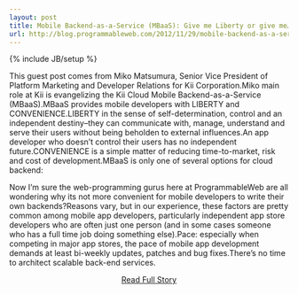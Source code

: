 ```yaml
---
layout: post
title: Mobile Backend-as-a-Service (MBaaS): Give me Liberty or give me… Convenience?
url: http://blog.programmableweb.com/2012/11/29/mobile-backend-as-a-service-mbaas-give-me-liberty-or-give-me-convenience/
---
```

{% include JB/setup %}<p>This guest post comes from Miko Matsumura, Senior Vice President of Platform Marketing and Developer Relations for Kii Corporation.Miko main role at Kii is evangelizing the Kii Cloud Mobile Backend-as-a-Service (MBaaS).MBaaS provides mobile developers with LIBERTY and CONVENIENCE.LIBERTY in the sense of self-determination, control and an independent destiny–they can communicate with, manage, understand and serve their users without being beholden to external influences.An app developer who doesn’t control their users has no independent future.CONVENIENCE is a simple matter of reducing time-to-market, risk and cost of development.MBaaS is only one of several options for cloud backend:






Now I’m sure the web-programming gurus here at ProgrammableWeb are all wondering why its not more convenient for mobile developers to write their own backends?Reasons vary, but in our experience, these factors are pretty common among mobile app developers, particularly independent app store developers who are often just one person (and in some cases someone who has a full time job doing something else).Pace: especially when competing in major app stores, the pace of mobile app development demands at least bi-weekly updates, patches and bug fixes.There’s no time to architect scalable back-end services.</p>
<center><p><a href="http://blog.programmableweb.com/2012/11/29/mobile-backend-as-a-service-mbaas-give-me-liberty-or-give-me-convenience/" style='padding:15px;'>Read Full Story</a></p></center>
